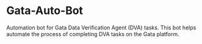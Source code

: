 # Gata-Auto-Bot
 Automation bot for Gata Data Verification Agent (DVA) tasks. This bot helps automate the process of completing DVA tasks on the Gata platform.
